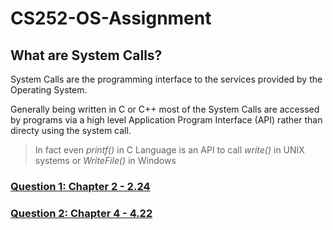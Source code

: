 # CS252-OS-Assignment

## What are System Calls?
System Calls are the programming interface to the services provided by the Operating System.

Generally being written in C or C++ most of the System Calls are accessed by programs via a high level Application Program Interface (API) rather than directy using the system call.

>In fact even *printf()* in C Language is an API to call *write()* in UNIX systems or *WriteFile()* in Windows

### [Question 1: Chapter 2 - 2.24](https://github.com/VincentPaulV/CS252-OS-Assignment/tree/main/Q2-4.22)

### [Question 2: Chapter 4 - 4.22](https://github.com/VincentPaulV/CS252-OS-Assignment/tree/main/Q2-4.22)




